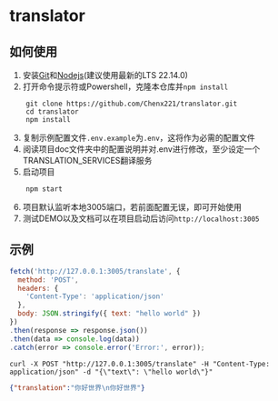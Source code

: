 # translator

## 如何使用

1. 安装[Git](https://git-scm.com/downloads/win)和[Nodejs](https://nodejs.org/en)(建议使用最新的LTS 22.14.0)
2. 打开命令提示符或Powershell，克隆本仓库并`npm install`
```
	git clone https://github.com/Chenx221/translator.git
	cd translator
	npm install
```
3. 复制示例配置文件`.env.example`为`.env`，这将作为必需的配置文件
4. 阅读项目doc文件夹中的配置说明并对.env进行修改，至少设定一个TRANSLATION_SERVICES翻译服务
5. 启动项目
```
	npm start
```
6. 项目默认监听本地3005端口，若前面配置无误，即可开始使用
7. 测试DEMO以及文档可以在项目启动后访问`http://localhost:3005`

## 示例

```javascript
fetch('http://127.0.0.1:3005/translate', {
  method: 'POST',
  headers: {
    'Content-Type': 'application/json'
  },
  body: JSON.stringify({ text: "hello world" })
})
.then(response => response.json())
.then(data => console.log(data))
.catch(error => console.error('Error:', error));
```

```
curl -X POST "http://127.0.0.1:3005/translate" -H "Content-Type: application/json" -d "{\"text\": \"hello world\"}"
```

```json
{"translation":"你好世界​\n你好世界"}
```
